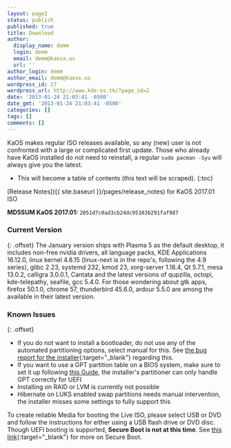 ```yaml
---
layout: page2
status: publish
published: true
title: Download
author:
  display_name: demm
  login: demm
  email: demm@kaosx.us
  url: ''
author_login: demm
author_email: demm@kaosx.us
wordpress_id: 27
wordpress_url: http://www.kde-os.tk/?page_id=2
date: '2013-01-24 21:03:41 -0500'
date_gmt: '2013-01-24 21:03:41 -0500'
categories: []
tags: []
comments: []
---
```

KaOS makes regular ISO releases available, so any (new) user is not confronted with a large or complicated first update. Those who already have KaOS installed do not need to reinstall, a regular `sudo pacman -Syu` will always give you the latest.

* This will become a table of contents (this text will be scraped).
{:toc}

[Release Notes]({{ site.baseurl }}/pages/release_notes) for KaOS 2017.01 ISO

**MD5SUM KaOS 2017.01:**  `2051d7c0ad3cb24dc95103b291faf987`

### Current Version
{: .offset}
The January version ships with Plasma 5 as the default desktop, it includes non-free nvidia drivers, all language packs, KDE Applications 16.12.0, linux kernel 4.8.15 (linux-next is in the repo's, following the 4.9 series), glibc 2.23, systemd 232, kmod 23, xorg-server 1.18.4, Qt 5.7.1, mesa 13.0.2, calligra 3.0.0.1, Cantata and the latest versions of qupzilla, octopi, kde-telepathy, seafile, gcc 5.4.0.
For those wondering about gtk apps, firefox 50.1.0, chrome 57, thunderbird 45.6.0, ardour 5.5.0 are among the available in their latest version.

### Known Issues
{: .offset}

* If you do not want to install a bootloader, do not use any of the automated partitioning options, select manual for this.  See [the bug report for the installer](https://calamares.io/bugs/browse/CAL-388){:target="_blank"} regarding this.
* If you want to use a GPT partition table on a BIOS system, make sure to set it up following <a title="GPT on BIOS" href="{{ site.baseurl }}/docs/bios_gpt/">this Guide</a>, the installer's partitioner can only handle GPT correctly for UEFI
* Installing on RAID or LVM is currently not possible
* Hibernate on LUKS enabled swap partitions needs manual intervention, the installer misses some settings to fully support this

To create reliable Media for booting the Live ISO, please select USB or DVD and follow the instructions for either using a USB flash drive or DVD disc.
Though UEFI booting is supported, **Secure Boot is not at this time**.  See [this link](https://rol.im/securegoldenkeyboot/){:target="_blank"} for more on Secure Boot.
